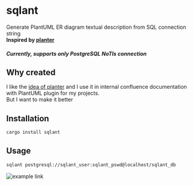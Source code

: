 # sqlant

Generate PlantUML ER diagram textual description from SQL connection string  
**Inspired by [planter](https://github.com/achiku/planter)**  
##### **Currently, supports only PostgreSQL NoTls connection**

## Why created
I like the [idea of planter](https://github.com/achiku/planter#why-created) and I use it in 
internal confluence documentation with PlantUML plugin for my projects.  
But I want to make it better

## Installation 
```bash
cargo install sqlant
```

## Usage
```bash
sqlant postgresql://sqlant_user:sqlant_pswd@localhost/sqlant_db
```

![example link ](http://www.plantuml.com/plantuml/png/lLPDRniX4BtpAz3sabgotFJGIf5bvTHBB_q722-JNHHW40n9d2R_lOb3fKNvc9NSxN6NDmEyz-Q9oqmwKV5E2Z5Q0xAtgNSWyhKDKIVjfRC1w111Og8HXO10bWwoMwrYGbDwMgqw-LjyajlzhkkiwRhjPh-xa9jDr-tjO0DrtVFQjaU7wM90Po0aDBkpNpy_o-tc-7lt11VhzLgiNjhSG32O5Dlj-vVpg_xRxkn7s-flcw0zJ3iGtDNw2QZ74YWTU9mc6F0ZuEEKdNnTbc2caduoDSSVx9splUS9l0KxZ3I5XU8XsVvrE-qWgn8igVYq3dDgOadzg3FCB6j5g3xInYJ8kUh1MuoNXM5vgjYzZQf70ppPf8b7zPPuhpeRu7mMwkjCE_Sb4tf8ItYwoiEUDuuOG8NYzy1RDy5WCq42epGrQEiXa_PHtbeQvVEdlCS0JGSsFHXrEHeL9hCCcNM7qyCpZpP66mOrLnu3pjv0EYWFDA9XyPZCAV8GadQAz9tI7alW0cXICpzxzC53eEP2hCJ7Qoa3fArJEiQ4DzerIZScM2o2wcRDSPPFEuoGD7qGh0t1B_JCzi17AR_0CF69m-S5xv7_Rur_J5A-BYU7JHrXtZ77sLLxkC84pyFFZF6aHbyH9AQ4poRUb-tB-17NwuU7ngL2rEVXT7bI8yIRBvU7TpgrbccRrhMAVIURckODvAsoPeDw3GRqweH2N48mnJiX_W00)

